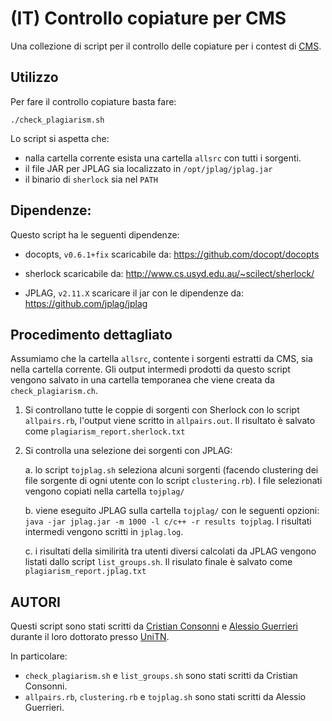 # (IT) Controllo copiature per CMS

Una collezione di script per il controllo delle copiature per i contest di [CMS](https://github.com/cms-dev/cms).

## Utilizzo

Per fare il controllo copiature basta fare:
```
./check_plagiarism.sh
```

Lo script si aspetta che:
  * nalla cartella corrente esista una cartella `allsrc` con tutti i sorgenti.
  * il file JAR per JPLAG sia localizzato in `/opt/jplag/jplag.jar`
  * il binario di `sherlock` sia nel `PATH`

## Dipendenze:

Questo script ha le seguenti dipendenze:
  * docopts, `v0.6.1+fix`
    scaricabile da: https://github.com/docopt/docopts

  * sherlock
    scaricabile da: http://www.cs.usyd.edu.au/~scilect/sherlock/

  * JPLAG, `v2.11.X`
    scaricare il jar con le dipendenze da: https://github.com/jplag/jplag

## Procedimento dettagliato

Assumiamo che la cartella `allsrc`, contente i sorgenti estratti da CMS, sia nella cartella corrente. Gli output intermedi prodotti da questo script vengono salvato in una cartella temporanea che viene creata da `check_plagiarism.ch`.

1. Si controllano tutte le coppie di sorgenti con Sherlock con lo script `allpairs.rb`, l'output viene scritto in `allpairs.out`. Il risultato è salvato come `plagiarism_report.sherlock.txt`

2. Si controlla una selezione dei sorgenti con JPLAG:

   a. lo script `tojplag.sh` seleziona alcuni sorgenti (facendo clustering dei file sorgente di ogni utente con lo script `clustering.rb`). I file selezionati vengono copiati nella cartella `tojplag/`

   b. viene eseguito JPLAG sulla cartella `tojplag/` con le seguenti opzioni: `java -jar jplag.jar -m 1000 -l c/c++ -r results tojplag`. I risultati intermedi vengono scritti in `jplag.log`.

   c. i risultati della similirità tra utenti diversi calcolati da JPLAG vengono listati dallo script `list_groups.sh`. Il risulato finale è salvato come `plagiarism_report.jplag.txt`

## AUTORI

Questi script sono stati scritti da [Cristian Consonni](https://disi.unitn.it/~consonni/) e [Alessio Guerrieri](http://www.science.unitn.it/~guerrieri/main.html) durante il loro dottorato presso [UniTN](https://www.unitn.it).

In particolare:
* `check_plagiarism.sh` e `list_groups.sh` sono stati scritti da Cristian Consonni.
* `allpairs.rb`, `clustering.rb` e `tojplag.sh` sono stati scritti da Alessio Guerrieri.